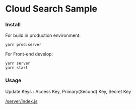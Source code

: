 # Cloud Search Sample

### Install
For build in production environment:
```
yarn prod:server
```

For Front-end develop:
```
yarn server
yarn start
```

### Usage
Update Keys : Access Key, Primary(Second) Key, Secret Key

[/server/index.js](/server/index.js) 
